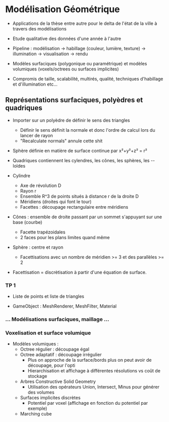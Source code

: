 # Modélisation Géométrique


- Applications de la thèse entre autre pour le delta de l'état de la ville à travers des modélisations
- Etude qualitative des données d'une année à l'autre

- Pipeline : modélisation -> habillage (couleur, lumière, texture) -> illumination -> visualisation -> rendu

- Modèles surfaciques (polygonique ou paramétrique) et modèles volumiques (voxels/octrees ou surfaces implicites)
- Compromis de taille, scalabilité, multirés, qualité, techniques d'habillage et d'illumination etc...



## Représentations surfaciques, polyèdres et quadriques

- Importer sur un polyèdre de définir le sens des triangles
	- Définir le sens définit la normale et donc l'ordre de calcul lors du lancer de rayon
	- "Recalculate normals" annule cette shit
- Sphère définie en matière de surface continue par x²+y²+z² = r²

- Quadriques contiennent les cylendres, les cônes, les sphères, les --loïdes

- Cylindre 
	- Axe de révolution D
	- Rayon r
	- Ensemble R^3 de points situés à distance r de la droite D
	- Méridiens (droites qui font le tour)
	- Facettes : découpage rectangulaire entre méridiens
- Cônes : ensemble de droite passant par un sommet s'appuyant sur une base (courbe)
	- Facette trapézoidales
	- 2 faces pour les plans limites quand même
- Sphère : centre et rayon
	- Facettisations avec un nombre de méridien >= 3 et des parallèles >= 2


- Facettisation = discrètisation à partir d'une équation de surface.

### TP 1

- Liste de points et liste de triangles

- GameObject : MeshRenderer, MeshFilter, Material

### ... Modélisations surfaciques, maillage ...

### Voxelisation et surface volumique

- Modèles volumiques :
	- Octree régulier : découpage égal
	- Octree adaptatif : découpage irrégulier
		- Plus on approche de la surface/bords plus on peut avoir de découpage, pour l'opti
 		- Hierarchisation et affichage à différentes résolutions vs coût de stockage
 	- Arbres Constructive Solid Geometry 
 		- Utilisation des opérateurs Union, Intersect, Minus pour générer des volumes
 	- Surfaces implicites discrètes
 		- Potentiel par voxel (affichage en fonction du potentiel par exemple)
 	- Marching cube